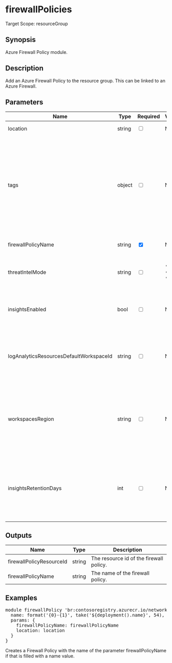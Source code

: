 ﻿# firewallPolicies

Target Scope: resourceGroup

## Synopsis
Azure Firewall Policy module.

## Description
Add an Azure Firewall Policy to the resource group. This can be linked to an Azure Firewall.

## Parameters
| Name | Type | Required | Validation | Default value | Description |
| -- |  -- | -- | -- | -- | -- |
| location | string | <input type="checkbox"> | None | <pre>resourceGroup().location</pre> | Location for all resources. |
| tags | object | <input type="checkbox"> | None | <pre>{}</pre> | The tags to apply to this resource. This is an object with key/value pairs.<br>Example:<br>{<br>&nbsp;&nbsp;&nbsp;FirstTag: myvalue<br>&nbsp;&nbsp;&nbsp;SecondTag: another value<br>} |
| firewallPolicyName | string | <input type="checkbox" checked> | None | <pre></pre> | The name of the firewall policy. |
| threatIntelMode | string | <input type="checkbox"> | `'Alert'` or `'Deny'` or `'Off'` | <pre>'Alert'</pre> | The threat intelligence mode of the firewall policy. |
| insightsEnabled | bool | <input type="checkbox"> | None | <pre>false</pre> | Whether or not to enable Policy Analytics for the firewall policy. |
| logAnalyticsResourcesDefaultWorkspaceId | string | <input type="checkbox"> | None | <pre>''</pre> | The default log analytics workspace id for the firewall policy to use for the Policy Analytics. |
| workspacesRegion | string | <input type="checkbox"> | None | <pre>'westeurope'</pre> | The region from where you can choose log analytics workspaces to use for the firewall policy to use for Policy Analytics. |
| insightsRetentionDays | int | <input type="checkbox"> | None | <pre>30</pre> | The number of days the Policy Analytics data for the firewall policy is saved in the log analytics workspace. |

## Outputs
| Name | Type | Description |
| -- |  -- | -- |
| firewallPolicyResourceId | string | The resource id of the firewall policy. |
| firewallPolicyName | string | The name of the firewall policy. |

## Examples
<pre>
module firewallPolicy 'br:contosoregistry.azurecr.io/network/firewallpolicies:latest' = if( !empty(firewallPolicyName)) {
  name: format('{0}-{1}', take('${deployment().name}', 54), 'fw-policy')
  params: {
    firewallPolicyName: firewallPolicyName
    location: location
  }
}
</pre>
<p>Creates a Firewall Policy with the name of the parameter firewallPolicyName if that is filled with a name value.</p>
